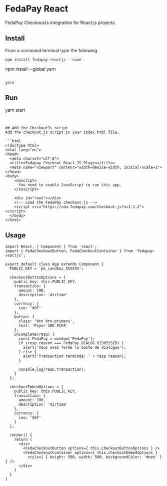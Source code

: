 # FedaPay React

FedaPay CheckoutJs integration for React.js projects.

## Install
From a command terminal type the following
```
npm install fedapay-reactjs --save
```

npm install --global yarn
```

yarn
```
## Run
yarn start
```


## Add the CheckoutJs script
Add the checkout.js script in your index.html file.

```html
<!doctype html>
<html lang="en">
<head>
  <meta charset="utf-8">
  <title>Fedapay Checkout React.JS Plugin</title>
  <meta name="viewport" content="width=device-width, initial-scale=1">
</head>
<body>
    <noscript>
      You need to enable JavaScript to run this app.
    </noscript>

    <div id="root"></div>
    <!-- Load the FedaPay checkout.js -->
    <script src="https://cdn.fedapay.com/checkout.js?v=1.1.2"></script>
  </body>
</html>
```

## Usage

```tsx
import React, { Component } from 'react';
import { FedaCheckoutButton, FedaCheckoutContainer } from 'fedapay-reactjs';

export default class App extends Component {
  PUBLIC_KEY = 'pk_sandbox_XXXXXX';

  checkoutButtonOptions = {
    public_key: this.PUBLIC_KEY,
    transaction: {
      amount: 100,
      description: 'Airtime'
    },
    currency: {
      iso: 'XOF'
    },
    button: {
      class: 'btn btn-primary',
      text: 'Payer 100 FCFA'
    },
    onComplete(resp) {
      const FedaPay = window['FedaPay'];
      if (resp.reason === FedaPay.DIALOG_DISMISSED) {
        alert('Vous avez fermé la boite de dialogue');
      } else {
        alert('Transaction terminée: ' + resp.reason);
      }

      console.log(resp.transaction);
    }
  };

  checkoutEmbedOptions = {
    public_key: this.PUBLIC_KEY,
    transaction: {
      amount: 100,
      description: 'Airtime'
    },
    currency: {
      iso: 'XOF'
    }
  };

  render() {
    return (
      <div>
        <FedaCheckoutButton options={ this.checkoutButtonOptions } />
        <FedaCheckoutContainer options={ this.checkoutEmbedOptions }
          style={ { height: 500, width: 500, backgroundColor: '#eee' } } />
      </div>
    )
  }
}
